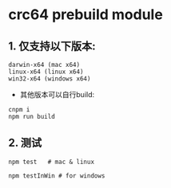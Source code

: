 # crc64 prebuild module

## 1. 仅支持以下版本:

```
darwin-x64 (mac x64)
linux-x64 (linux x64)
win32-x64 (windows x64)
```

* 其他版本可以自行build:

```
cnpm i
npm run build
```

## 2. 测试

```
npm test   # mac & linux

npm testInWin # for windows
```
